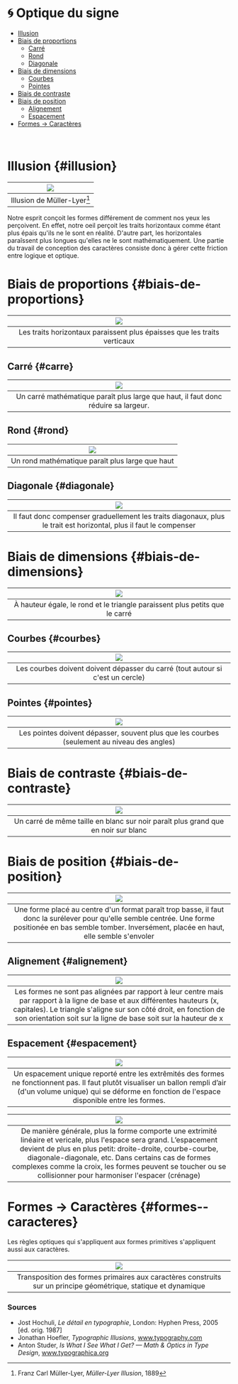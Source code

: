# 🌀 Optique du signe

- [Illusion](#illusion)
- [Biais de proportions](#biais-de-proportions)
  - [Carré](#carre)
  - [Rond](#rond)
  - [Diagonale](#diagonale)
- [Biais de dimensions](#biais-de-dimensions)
  - [Courbes](#courbes)
  - [Pointes](#pointes)
- [Biais de contraste](#biais-de-contraste)
- [Biais de position](#biais-de-position)
  - [Alignement](#alignement)
  - [Espacement](#espacement)
- [Formes → Caractères](#formes--caracteres)
  
&nbsp;

# Illusion {#illusion}

|![](links/Illusion.gif) |
|:---:|
| Illusion de Müller-Lyer[^1]           |

Notre esprit conçoit les formes différement de comment nos yeux les perçoivent. En effet, notre oeil perçoit les traits horizontaux comme étant plus épais qu'ils ne le sont en réalité. D'autre part, les horizontales paraîssent plus longues qu'elles ne le sont mathématiquement. Une partie du travail de conception des caractères consiste donc à gérer cette friction entre logique et optique.

# Biais de proportions {#biais-de-proportions}

|![](links/Contraste.gif) |
|:---:|
| Les traits horizontaux paraissent plus épaisses que les traits verticaux           |

## Carré {#carre}

|![](links/Carre.gif) |
|:---:|
| Un carré mathématique paraît plus large que haut, il faut donc réduire sa largeur.           |

## Rond {#rond}

|![](links/Rond_format.gif) |
|:---:|
| Un rond mathématique paraît plus large que haut           |

## Diagonale {#diagonale}

|![](links/Compositions_lines.gif) |
|:---:|
| Il faut donc compenser graduellement les traits diagonaux, plus le trait est horizontal, plus il faut le compenser           |

# Biais de dimensions {#biais-de-dimensions}

|![](links/Taille.gif) |
|:---:|
| À hauteur égale, le rond et le triangle paraissent plus petits que le carré            |

## Courbes {#courbes}

|![](links/Rond.gif) |
|:---:|
| Les courbes doivent doivent dépasser du carré (tout autour si c'est un cercle)        |

## Pointes {#pointes}

|![](links/Triangle.gif) |
|:---:|
| Les pointes doivent dépasser, souvent plus que les courbes (seulement au niveau des angles)           |

# Biais de contraste {#biais-de-contraste}

|![](links/Compositions_negatif.gif) |
|:---:|
| Un carré de même taille en blanc sur noir paraît plus grand que en noir sur blanc           |

# Biais de position {#biais-de-position}

|![](links/Rond_position.gif) |
|:---:|
| Une forme placé au centre d'un format paraît trop basse, il faut donc la surélever pour qu'elle semble centrée. Une forme positionée en bas semble tomber. Inversément, placée en haut, elle semble s'envoler           |

## Alignement {#alignement}

|![](links/Compositions_alignement.gif) |
|:---:|
| Les formes ne sont pas alignées par rapport à leur centre mais par rapport à la ligne de base et aux différentes hauteurs (x, capitales). Le triangle s'aligne sur son côté droit, en fonction de son orientation soit sur la ligne de base soit sur la hauteur de x          |

## Espacement {#espacement}

|![](links/Espacement.gif) |
|:---:|
| Un espacement unique reporté entre les extrêmités des formes ne fonctionnent pas. Il faut plutôt visualiser un ballon rempli d’air (d'un volume unique) qui se déforme en fonction de l'espace disponible entre les formes.           |

|![](links/Spacing.gif) |
|:---:|
| De manière générale, plus la forme comporte une extrimité linéaire et vericale, plus l'espace sera grand. L’espacement devient de plus en plus petit: droite-droite, courbe-courbe, diagonale-diagonale, etc. Dans certains cas de formes complexes comme la croix, les formes peuvent se toucher ou se collisionner pour harmoniser l'espacer (crénage)          |

# Formes → Caractères {#formes--caracteres}

Les règles optiques qui s'appliquent aux formes primitives s'appliquent aussi aux caractères.

|![](links/3-Optique-up2.gif) |
|:---:|
| Transposition des formes primaires aux caractères construits sur un principe géométrique, statique et dynamique           |


### Sources

- Jost Hochuli, *Le détail en typographie*, London: Hyphen Press, 2005 [éd. orig. 1987]  
- Jonathan Hoefler, *Typographic Illusions*, www.typography.com  
- Anton Studer, *Is What I See What I Get? — Math & Optics in Type Design*, www.typographica.org  
[^1]: Franz Carl Müller-Lyer, *Müller-Lyer Illusion*, 1889

